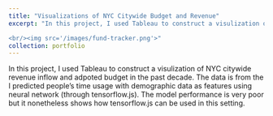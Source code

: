 ```yaml
---
title: "Visualizations of NYC Citywide Budget and Revenue"
excerpt: "In this project, I used Tableau to construct a visulization of NYC citywide revenue inflow and adpoted budget in the past decade. 

<br/><img src='/images/fund-tracker.png'>"
collection: portfolio
---
```


In this project, I used Tableau to construct a visulization of NYC citywide revenue inflow and adpoted budget in the past decade. The data is from the 
I predicted people’s time usage with demographic data as features using neural network (through tensorflow.js). The model performance is very poor but it nonetheless shows how tensorflow.js can be used in this setting.